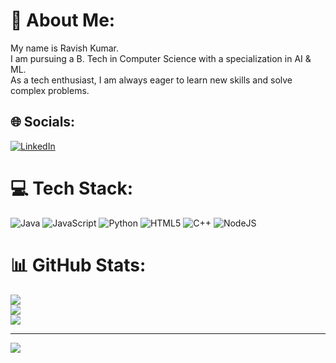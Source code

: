 # 💫 About Me:
My name is Ravish Kumar. <br>I am pursuing a B. Tech in Computer Science with a specialization in AI & ML.<br> As a tech enthusiast, I am always eager to learn new skills and solve complex problems.


## 🌐 Socials:
[![LinkedIn](https://img.shields.io/badge/LinkedIn-%230077B5.svg?logo=linkedin&logoColor=white)](https://linkedin.com/in/https://www.linkedin.com/in/ravish-kumar-44054b315/?lipi=urn%3Ali%3Apage%3Ad_flagship3_feed%3B5SGriukXSSO94yVS6g88bQ%3D%3D) 

# 💻 Tech Stack:
![Java](https://img.shields.io/badge/java-%23ED8B00.svg?style=for-the-badge&logo=openjdk&logoColor=white) ![JavaScript](https://img.shields.io/badge/javascript-%23323330.svg?style=for-the-badge&logo=javascript&logoColor=%23F7DF1E) ![Python](https://img.shields.io/badge/python-3670A0?style=for-the-badge&logo=python&logoColor=ffdd54) ![HTML5](https://img.shields.io/badge/html5-%23E34F26.svg?style=for-the-badge&logo=html5&logoColor=white) ![C++](https://img.shields.io/badge/c++-%2300599C.svg?style=for-the-badge&logo=c%2B%2B&logoColor=white) ![NodeJS](https://img.shields.io/badge/node.js-6DA55F?style=for-the-badge&logo=node.js&logoColor=white)
# 📊 GitHub Stats:
![](https://github-readme-stats.vercel.app/api?username=ravish990&theme=dark&hide_border=false&include_all_commits=false&count_private=false)<br/>
![](https://github-readme-streak-stats.herokuapp.com/?user=ravish990&theme=dark&hide_border=false)<br/>
![](https://github-readme-stats.vercel.app/api/top-langs/?username=ravish990&theme=dark&hide_border=false&include_all_commits=false&count_private=false&layout=compact)

---
[![](https://visitcount.itsvg.in/api?id=ravish990&icon=0&color=0)](https://visitcount.itsvg.in)

<!-- Proudly created with GPRM ( https://gprm.itsvg.in ) -->
